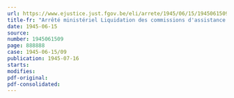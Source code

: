 ```yaml
---
url: https://www.ejustice.just.fgov.be/eli/arrete/1945/06/15/1945061509/justel
title-fr: "Arrêté ministériel Liquidation des commissions d'assistance publique de fait, créées durant l'occupation. - Commissions de liquidateurs. - Membre désigné par le Ministre de la Santé publique"
date: 1945-06-15
source:
number: 1945061509
page: 888888
case: 1945-06-15/09
publication: 1945-07-16
starts:
modifies:
pdf-original:
pdf-consolidated:
---
```


